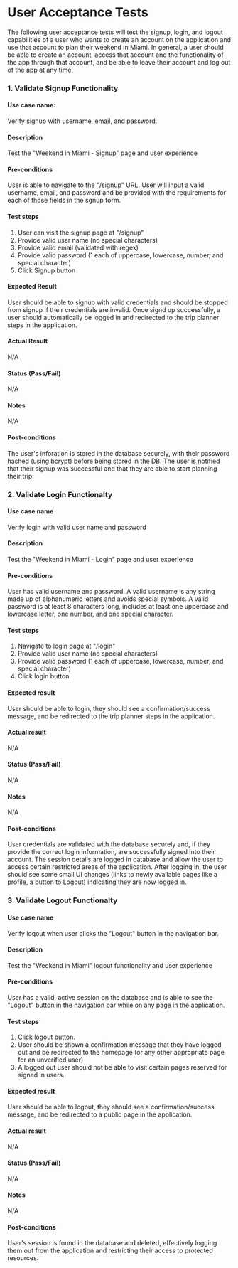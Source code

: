 # User Acceptance Tests

The following user acceptance tests will test the signup, login, and logout capabilities of a user who wants to create an account on the application and use that account to plan their weekend in Miami. In general, a user should be able to create an account, access that account and the functionality of the app through that account, and be able to leave their account and log out of the app at any time.

### 1. Validate Signup Functionality
#### Use case name:
Verify signup with username, email, and password.

#### Description
Test the "Weekend in Miami - Signup" page and user experience

#### Pre-conditions
User is able to navigate to the "/signup" URL. User will input a valid username, email, and password and be provided with the requirements for each of those fields in the sgnup form.

#### Test steps
1. User can visit the signup page at "/signup"
2. Provide valid user name (no special characters)
3. Provide valid email (validated with regex)
4. Provide valid password (1 each of uppercase, lowercase, number, and special character)
5. Click Signup button

#### Expected Result
User should be able to signup with valid credentials and should be stopped from signup if their credentials are invalid. Once signd up successfully, a user should automatically be logged in and redirected to the trip planner steps in the application.

#### Actual Result
N/A

#### Status (Pass/Fail)
N/A

#### Notes
N/A

#### Post-conditions
The user's inforation is stored in the database securely, with their password hashed (using bcrypt) before being stored in the DB. The user is notified that their signup was successful and that they are able to start planning their trip.

### 2. Validate Login Functionalty

#### Use case name
Verify login with valid user name and password

#### Description
Test the "Weekend in Miami - Login" page and user experience

#### Pre-conditions
User has valid username and password. A valid username is any string made up of alphanumeric letters and avoids special symbols. A valid password is at least 8 characters long, includes at least one uppercase and lowercase letter, one number, and one special character.

#### Test steps
1. Navigate to login page at "/login"
2. Provide valid user name (no special characters)
3. Provide valid password (1 each of uppercase, lowercase, number, and special character)
4. Click login button

#### Expected result
User should be able to login, they should see a confirmation/success message, and be redirected to the trip planner steps in the application.

#### Actual result
N/A

#### Status (Pass/Fail)
N/A

#### Notes
N/A

#### Post-conditions
User credentials are validated with the database securely and, if they provide the correct login information, are successfully signed into their account. The session details are logged in database and allow the user to access certain restricted areas of the application. After logging in, the user should see some small UI changes (links to newly available pages like a profile, a button to Logout) indicating they are now logged in.

### 3. Validate Logout Functionalty
#### Use case name
Verify logout when user clicks the "Logout" button in the navigation bar.

#### Description
Test the "Weekend in Miami" logout functionality and user experience

#### Pre-conditions
User has a valid, active session on the database and is able to see the "Logout" button in the navigation bar while on any page in the application.

#### Test steps
1. Click logout button.
2. User should be shown a confirmation message that they have logged out and be redirected to the homepage (or any other appropriate page for an unverified user)
3. A logged out user should not be able to visit certain pages reserved for signed in users.

#### Expected result
User should be able to logout, they should see a confirmation/success message, and be redirected to a public page in the application.

#### Actual result
N/A

#### Status (Pass/Fail)
N/A

#### Notes
N/A

#### Post-conditions
User's session is found in the database and deleted, effectively logging them out from the application and restricting their access to protected resources.